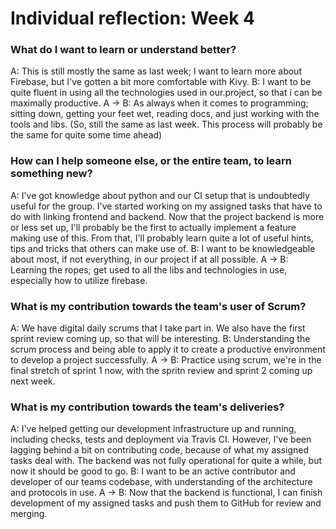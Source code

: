 # Individual reflection: Week 4

### What do I want to learn or understand better?
A: This is still mostly the same as last week; I want to learn more about Firebase, but I've gotten a bit more comfortable with Kivy.
B: I want to be quite fluent in using all the technologies used in our.project, so that i can be maximally productive.
A -> B: As always when it comes to programming; sitting down, getting your feet wet, reading docs, and just working with the tools and libs. (So, still the same as last week. This process will probably be the same for quite some time ahead)

### How can I help someone else, or the entire team, to learn something new?
A: I've got knowledge about python and our CI setup that is undoubtedly useful for the group. I've started working on my assigned tasks that have to do with linking frontend and backend. Now that the project backend is more or less set up, I'll probably be the first to actually implement a feature making use of this. From that, I'll probably learn quite a lot of useful hints, tips and tricks that others can make use of.
B: I want to be knowledgeable about most, if not everything, in our project if at all possible.
A -> B: Learning the ropes; get used to all the libs and technologies in use, especially how to utilize firebase.

### What is my contribution towards the team's user of Scrum?
A: We have digital daily scrums that I take part in. We also have the first sprint review coming up, so that will be interesting.
B: Understanding the scrum process and being able to apply it to create a productive environment to develop a project successfully.
A -> B: Practice using scrum, we're in the final stretch of sprint 1 now, with the spritn review and sprint 2 coming up next week.

### What is my contribution towards the team's deliveries?
A: I've helped getting our development infrastructure up and running, including checks, tests and deployment via Travis CI. However, I've been lagging behind a bit on contributing code, because of what my assigned tasks deal with. The backend was not fully operational for quite a while, but now it should be good to go.
B: I want to be an active contributor and developer of our teams codebase, with understanding of the architecture and protocols in use.
A -> B: Now that the backend is functional, I can finish development of my assigned tasks and push them to GitHub for review and merging.
